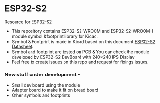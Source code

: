 # ESP32-S2
Resource for ESP32-S2

- This repository contains ESP32-S2-WROOM and ESP32-S2-WROOM-I module symbol &footprint library for Kicad.
- Symbol & Footprint is made in Kicad based on this document [ESP32-S2 Datasheet](https://www.espressif.com/sites/default/files/documentation/esp32-s2-wroom_esp32-s2-wroom-i_datasheet_en.pdf).
- Symbol and footprint are tested on PCB & You can check the module developed by [ESP32-S2 DevBoard with 240×240 IPS Display](http://www.blakrpi.com/index.php/product/esp32-s2-devboard-with-240x240-ips-display/)
- Feel free to create issues on this repo and request for fixings issues.

### New stuff under development -

- Small dev board using the module
- Adapter board to make it fit on bread board
- Other symbols and footprints

